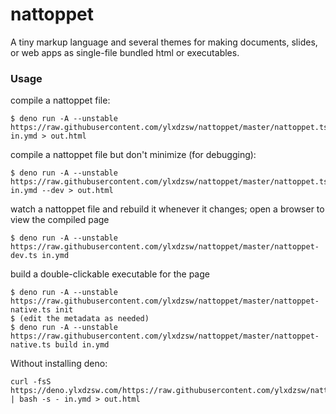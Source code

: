 nattoppet
=========

A tiny markup language and several themes for making documents, slides, or web apps as single-file bundled html or
executables.

### Usage

compile a nattoppet file:

```
$ deno run -A --unstable https://raw.githubusercontent.com/ylxdzsw/nattoppet/master/nattoppet.ts in.ymd > out.html
```

compile a nattoppet file but don't minimize (for debugging):

```
$ deno run -A --unstable https://raw.githubusercontent.com/ylxdzsw/nattoppet/master/nattoppet.ts in.ymd --dev > out.html
```

watch a nattoppet file and rebuild it whenever it changes; open a browser to view the compiled page

```
$ deno run -A --unstable https://raw.githubusercontent.com/ylxdzsw/nattoppet/master/nattoppet-dev.ts in.ymd
```

build a double-clickable executable for the page

```
$ deno run -A --unstable https://raw.githubusercontent.com/ylxdzsw/nattoppet/master/nattoppet-native.ts init
$ (edit the metadata as needed)
$ deno run -A --unstable https://raw.githubusercontent.com/ylxdzsw/nattoppet/master/nattoppet-native.ts build in.ymd
```

Without installing deno:

```
curl -fsS https://deno.ylxdzsw.com/https://raw.githubusercontent.com/ylxdzsw/nattoppet/master/nattoppet.ts | bash -s - in.ymd > out.html
```
